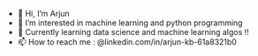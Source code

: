 - 👋 Hi, I’m Arjun
- 👀 I’m interested in machine learning and python programming
- 🌱 Currently learning data science and machine learning algos !!
- 📫 How to reach me : @linkedin.com/in/arjun-kb-61a8321b0

<!---
ar5jun/ar5jun is a ✨ special ✨ repository because its `README.md` (this file) appears on your GitHub profile.
You can click the Preview link to take a look at your changes.
--->
